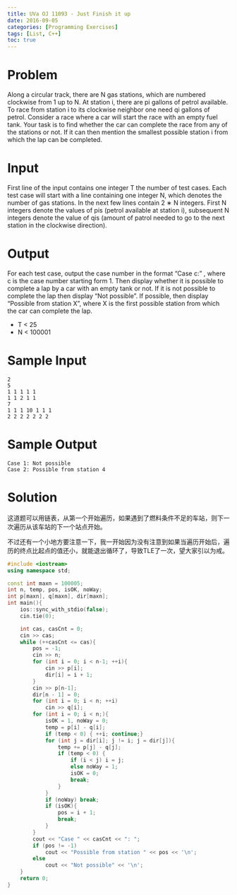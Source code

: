 ```yaml
---
title: UVa OJ 11093 - Just Finish it up
date: 2016-09-05
categories: [Programming Exercises]
tags: [List, C++]
toc: true
---
```



# **Problem**
Along a circular track, there are N gas stations, which are numbered clockwise from 1 up to N. At station i, there are pi gallons of petrol available. To race from station i to its clockwise neighbor one need qi gallons of petrol. Consider a race where a car will start the race with an empty fuel tank. Your task is to find whether the car can complete the race from any of the stations or not. If it can then mention the smallest possible station i from which the lap can be completed.  

# **Input**
First line of the input contains one integer T the number of test cases. Each test case will start with a line containing one integer N, which denotes the number of gas stations. In the next few lines contain 2 ∗ N integers. First N integers denote the values of pis (petrol available at station i), subsequent N integers denote the value of qis (amount of patrol needed to go to the next station in the clockwise direction).

# **Output**
For each test case, output the case number in the format “Case c:” , where c is the case number starting form 1. Then display whether it is possible to complete a lap by a car with an empty tank or not. If it is not possible to complete the lap then display “Not possible”. If possible, then display “Possible from station X”, where X is the first possible station from which the car can complete the lap.

- T < 25
- N < 100001



# **Sample Input**
```
2
5
1 1 1 1 1
1 1 2 1 1
7
1 1 1 10 1 1 1
2 2 2 2 2 2 2
```
# **Sample Output**
```
Case 1: Not possible
Case 2: Possible from station 4
```

# **Solution**
这道题可以用链表，从第一个开始遍历，如果遇到了燃料条件不足的车站，则下一次遍历从该车站的下一个站点开始。  

不过还有一个小地方要注意一下，我一开始因为没有注意到如果当遍历开始后，遍历的终点比起点的值还小，就能退出循环了，导致TLE了一次，望大家引以为戒。
```C++
#include <iostream>
using namespace std;

const int maxn = 100005;
int n, temp, pos, isOK, noWay;
int p[maxn], q[maxn], dir[maxn];
int main(){
    ios::sync_with_stdio(false);
    cin.tie(0);

    int cas, casCnt = 0;
    cin >> cas;
    while (++casCnt <= cas){
        pos = -1;
        cin >> n;
        for (int i = 0; i < n-1; ++i){
            cin >> p[i];
            dir[i] = i + 1;
        }
        cin >> p[n-1];
        dir[n - 1] = 0;
        for (int i = 0; i < n; ++i)
            cin >> q[i];
        for (int i = 0; i < n;){
            isOK = 1, noWay = 0;
            temp = p[i] - q[i];
            if (temp < 0) { ++i; continue;}
            for (int j = dir[i]; j != i; j = dir[j]){
                temp += p[j] - q[j];
                if (temp < 0) {
                    if (i < j) i = j;
                    else noWay = 1;
                    isOK = 0;
                    break;
                }
            }
            if (noWay) break;
            if (isOK){
                pos = i + 1;
                break;
            }
        }
        cout << "Case " << casCnt << ": ";
        if (pos != -1)
            cout << "Possible from station " << pos << '\n';
        else
            cout << "Not possible" << '\n';
    }
    return 0;
}
```

